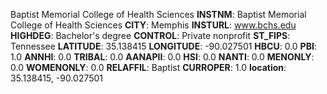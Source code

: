 
Baptist Memorial College of Health Sciences
**INSTNM**: Baptist Memorial College of Health Sciences 
**CITY**: Memphis 
**INSTURL**: www.bchs.edu 
**HIGHDEG**: Bachelor's degree 
**CONTROL**: Private nonprofit 
**ST_FIPS**: Tennessee 
**LATITUDE**: 35.138415 
**LONGITUDE**: -90.027501 
**HBCU**: 0.0 
**PBI**: 1.0 
**ANNHI**: 0.0 
**TRIBAL**: 0.0 
**AANAPII**: 0.0 
**HSI**: 0.0 
**NANTI**: 0.0 
**MENONLY**: 0.0 
**WOMENONLY**: 0.0 
**RELAFFIL**: Baptist 
**CURROPER**: 1.0 
**location**: 35.138415, -90.027501 